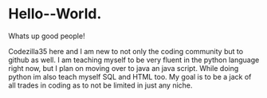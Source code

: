 # Hello--World.

Whats up good people!

Codezilla35 here and I am new to not only the coding community but to github as well.
I am teaching myself to be very fluent in the python language right now, but I plan on 
moving over to java an java script.  While doing python im also teach myself SQL and HTML too.
My goal is to be a jack of all trades in coding as to not be limited in just any niche.
